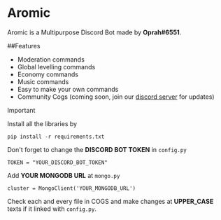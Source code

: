 # Aromic
Aromic is a Multipurpose Discord Bot made by **Oprah#6551**.

##Features
- Moderation commands
- Global levelling commands
- Economy commands
- Music commands
- Easy to make your own commands
- Community Cogs (coming soon, join our [discord server](https://discord.gg/pdbvV6h5cS) for updates)

> [!IMPORTANT]
> Install all the libraries by
> ```
> pip install -r requirements.txt
> ```
> Don't forget to change the **DISCORD BOT TOKEN** in `config.py`
> ```
> TOKEN = "YOUR_DISCORD_BOT_TOKEN"
> ```
> Add **YOUR MONGODB URL** at `mongo.py`
> ```
> cluster = MongoClient('YOUR_MONGODB_URL')
> ```
>  Check each and every file in COGS and make changes at **UPPER_CASE** texts if it linked with `config.py`. 
